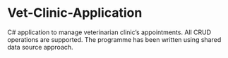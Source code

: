 # Vet-Clinic-Application
C# application to manage veterinarian clinic’s appointments. All CRUD operations are supported. The programme has been written using shared data source approach.
